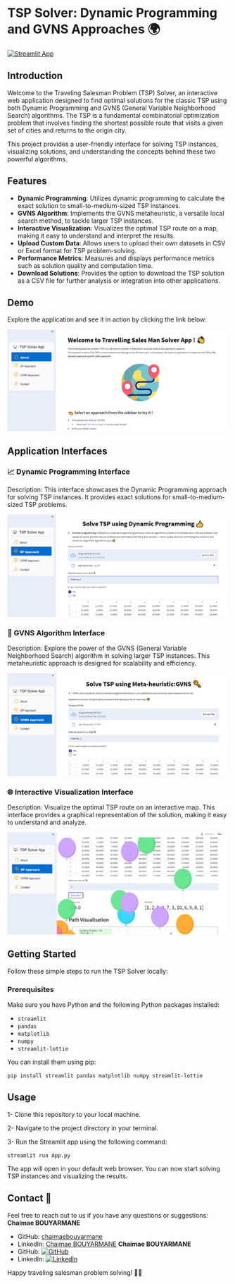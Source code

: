 # TSP Solver: Dynamic Programming and GVNS Approaches 🌍

[![Streamlit App](https://static.streamlit.io/badges/streamlit_badge_black_white.svg)](https://boutainaelyaziji-tsp-project-app-cod2bj.streamlit.app/)

## Introduction

Welcome to the Traveling Salesman Problem (TSP) Solver, an interactive web application designed to find optimal solutions for the classic TSP using both Dynamic Programming and GVNS (General Variable Neighborhood Search) algorithms. The TSP is a fundamental combinatorial optimization problem that involves finding the shortest possible route that visits a given set of cities and returns to the origin city.

This project provides a user-friendly interface for solving TSP instances, visualizing solutions, and understanding the concepts behind these two powerful algorithms.

## Features

- **Dynamic Programming**: Utilizes dynamic programming to calculate the exact solution to small-to-medium-sized TSP instances.
- **GVNS Algorithm**: Implements the GVNS metaheuristic, a versatile local search method, to tackle larger TSP instances.
- **Interactive Visualization**: Visualizes the optimal TSP route on a map, making it easy to understand and interpret the results.
- **Upload Custom Data**: Allows users to upload their own datasets in CSV or Excel format for TSP problem-solving.
- **Performance Metrics**: Measures and displays performance metrics such as solution quality and computation time.
- **Download Solutions**: Provides the option to download the TSP solution as a CSV file for further analysis or integration into other applications.

## Demo

Explore the application and see it in action by clicking the link below:

[![Demo](https://github.com/chaimaebouyarmane/tsp-dynamic-gvns-solver/blob/main/imgs/HomePage.png)](https://boutainaelyaziji-tsp-project-app-cod2bj.streamlit.app/)

## Application Interfaces

### :chart_with_upwards_trend: Dynamic Programming Interface

Description: This interface showcases the Dynamic Programming approach for solving TSP instances. It provides exact solutions for small-to-medium-sized TSP problems.

![Dynamic Programming Interface](https://github.com/chaimaebouyarmane/tsp-dynamic-gvns-solver/blob/main/imgs/DP.png)

### :mag_right: GVNS Algorithm Interface

Description: Explore the power of the GVNS (General Variable Neighborhood Search) algorithm in solving larger TSP instances. This metaheuristic approach is designed for scalability and efficiency.

![GVNS Algorithm Interface](https://github.com/chaimaebouyarmane/tsp-dynamic-gvns-solver/blob/main/imgs/GVNS.png)

### :globe_with_meridians: Interactive Visualization Interface

Description: Visualize the optimal TSP route on an interactive map. This interface provides a graphical representation of the solution, making it easy to understand and analyze.

![Interactive Visualization Interface](https://github.com/chaimaebouyarmane/tsp-dynamic-gvns-solver/blob/main/imgs/Graph_succes.png)
## Getting Started

Follow these simple steps to run the TSP Solver locally:

### Prerequisites

Make sure you have Python and the following Python packages installed:

- `streamlit`
- `pandas`
- `matplotlib`
- `numpy`
- `streamlit-lottie`

You can install them using pip:

```shell
pip install streamlit pandas matplotlib numpy streamlit-lottie 
```
## Usage
1- Clone this repository to your local machine.

2- Navigate to the project directory in your terminal.

3- Run the Streamlit app using the following command:

```shell
streamlit run App.py
```
The app will open in your default web browser. You can now start solving TSP instances and visualizing the results.
## Contact :busts_in_silhouette:
Feel free to reach out to us if you have any questions or suggestions:
**Chaimae BOUYARMANE**
  - GitHub: [chaimaebouyarmane](https://github.com/chaimaebouyarmane)
  - LinkedIn: [Chaimae BOUYARMANE](https://www.linkedin.com/in/chaimae-bouyarmane-14882622b/)
**Chaimae BOUYARMANE** 
  - GitHub: [![GitHub](https://img.shields.io/badge/GitHub-000?style=for-the-badge&logo=github&logoColor=white)](https://github.com/BoutainaELYAZIJI)
- LinkedIn: [![LinkedIn](https://img.shields.io/badge/LinkedIn-0A66C2?style=for-the-badge&logo=linkedin&logoColor=white)](https://www.linkedin.com/in/boutaina-elyaziji-678681184/)


Happy traveling salesman problem solving! 🚗💨
